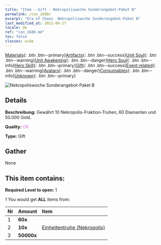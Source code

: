 ```yaml
---
title: "Item - Gift - Nekropoliswoche Sonderangebot-Paket B"
permalink: /con_1680/
excerpt: "Era of Chaos  Nekropoliswoche Sonderangebot-Paket B"
last_modified_at: 2021-04-27
locale: de
ref: "con_1680.md"
toc: false
classes: wide
---
```

 [Materials](/ItemsDE/){: .btn .btn--primary}[Artifacts](/ItemsDE/Artifacts/){: .btn .btn--success}[Unit Soul](/ItemsDE/UnitSoul/){: .btn .btn--warning}[Unit Awakening](/ItemsDE/UnitAwakening/){: .btn .btn--danger}[Hero Soul](/ItemsDE/HeroSoul/){: .btn .btn--info}[Hero Skill](/ItemsDE/HeroSkill/){: .btn .btn--primary}[Gift](/ItemsDE/Gift/){: .btn .btn--success}[Event related](/ItemsDE/Events/){: .btn .btn--warning}[Avatars](/ItemsDE/Avatars/){: .btn .btn--danger}[Consumables](/ItemsDE/Consumables/){: .btn .btn--info}[Unknown](/ItemsDE/Unknown/){: .btn .btn--primary}

 ![Nekropoliswoche Sonderangebot-Paket B](/images/t/i_907220.png)

## Details
 **Beschreibung:** Gewährt 10 Nekropolis-Fraktion-Truhen, 60 Diamanten und 50.000 Gold.

 **Quality:** <span style="color: #DA70D6">OK</span>

 **Type:** Gift

## Gather

  None

## This item contains:

 **Required Level to open:** 1

 1 You would get **ALL** items  from:

  | Nr | Amount |     Item    |
  |:---|:-------|:------------|
  | 1 |  **60x** | <i class="fas fa-gem"/> |  | 
  | 2 |  **10x** | [Einheitentruhe (Nekropolis)](/ItemsDE/con_1271/) |  | 
  | 3 |  **50000x** | <i class="fas fa-coins"/> |  | 
